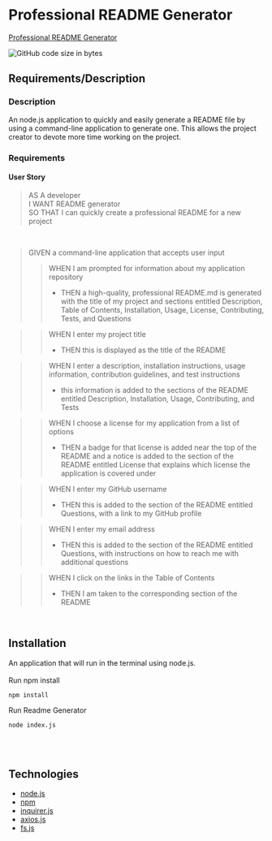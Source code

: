 # Professional README Generator 

[Professional README Generator](https://github.com/mlarkin14/Professional-README-Generator)

![GitHub code size in bytes](https://img.shields.io/github/languages/code-size/mlarkin14/Professional-README-Generator)

## Requirements/Description
### Description
An node.js application to quickly and easily generate a README file by using a command-line application to generate one. This allows the project creator to devote more time working on the project.
<br>
### Requirements
#### User Story
>AS A developer<br>
I WANT README generator<br>
SO THAT I can quickly create a professional README for a new project<br>
<br>

>GIVEN a command-line application that accepts user input
>>WHEN I am prompted for information about my application repository<br>
>> + THEN a high-quality, professional README.md is generated with the title of my project and sections entitled Description, Table of Contents, Installation, Usage, License, Contributing, Tests, and Questions<br>

>>WHEN I enter my project title<br>
>> + THEN this is displayed as the title of the README<br>

>>WHEN I enter a description, installation instructions, usage information, contribution guidelines, and test instructions <br>
>> + this information is added to the sections of the README entitled Description, Installation, Usage, Contributing, and Tests <br>

>>WHEN I choose a license for my application from a list of options<br>
>> + THEN a badge for that license is added near the top of the README and a notice is added to the section of the README entitled License that explains which license the application is covered under<br>

>>WHEN I enter my GitHub username<br>
>> + THEN this is added to the section of the README entitled Questions, with a link to my GitHub profile<br>

>>WHEN I enter my email address<br>
>> + THEN this is added to the section of the README entitled Questions, with instructions on how to reach me with additional questions<br>

>>WHEN I click on the links in the Table of Contents<br>
>> + THEN I am taken to the corresponding section of the README<br>

<br>

## Installation

An application that will run in the terminal using node.js.<br /><br />
Run npm install

```shell
npm install
```

Run Readme Generator

```shell
node index.js
```
<br>
<br>


## Technologies

* [node.js](https://nodejs.org/)
* [npm](https://www.npmjs.com/)
* [inquirer.js](https://www.npmjs.com/package/inquirer)
* [axios.js](https://www.npmjs.com/package/axios)
* [fs.js](https://www.npmjs.com/package/fs)
